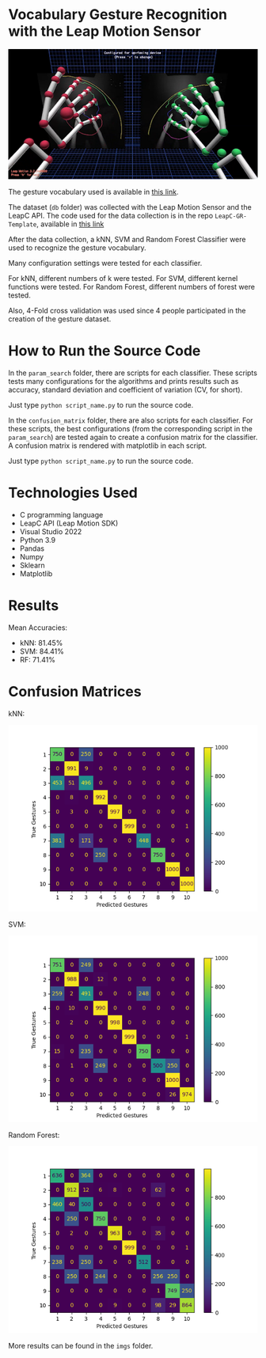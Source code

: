# Vocabulary Gesture Recognition with the Leap Motion Sensor

![Leap Motion](/imgs/Leap_Motion.png)

The gesture vocabulary used is available in [this link](https://lttm.dei.unipd.it/downloads/gesture/).

The dataset (<code>db</code> folder) was collected with the Leap Motion Sensor and the LeapC API. The code used for the data collection is in the repo <code>LeapC-GR-Template</code>, available in [this link](https://github.com/Henrique-Shiguemoto/LeapC-GR-Template)

After the data collection, a kNN, SVM and Random Forest Classifier were used to recognize the gesture vocabulary.

Many configuration settings were tested for each classifier.

For kNN, different numbers of k were tested.
For SVM, different kernel functions were tested.
For Random Forest, different numbers of forest were tested.

Also, 4-Fold cross validation was used since 4 people participated in the creation of the gesture dataset.

# How to Run the Source Code

In the <code>param_search</code> folder, there are scripts for each classifier. These scripts tests many configurations for the algorithms and prints results such as accuracy, standard deviation and coefficient of variation (CV, for short).

Just type <code>python script_name.py</code> to run the source code.

In the <code>confusion_matrix</code> folder, there are also scripts for each classifier. For these scripts, the best configurations (from the corresponding script in the <code>param_search</code>) are tested again to create a confusion matrix for the classifier. A confusion matrix is rendered with matplotlib in each script.

Just type <code>python script_name.py</code> to run the source code.

# Technologies Used

- C programming language
- LeapC API (Leap Motion SDK)
- Visual Studio 2022
- Python 3.9
- Pandas
- Numpy
- Sklearn
- Matplotlib

# Results

Mean Accuracies:

- kNN: 81.45%
- SVM: 84.41%
- RF:  71.41%

# Confusion Matrices

kNN:

![kNN](/imgs/KNN_CM.png)

SVM:

![SVM](/imgs/SVM_CM.png)

Random Forest:

![RF](/imgs/RF_CM.png)

More results can be found in the <code>imgs</code> folder.
